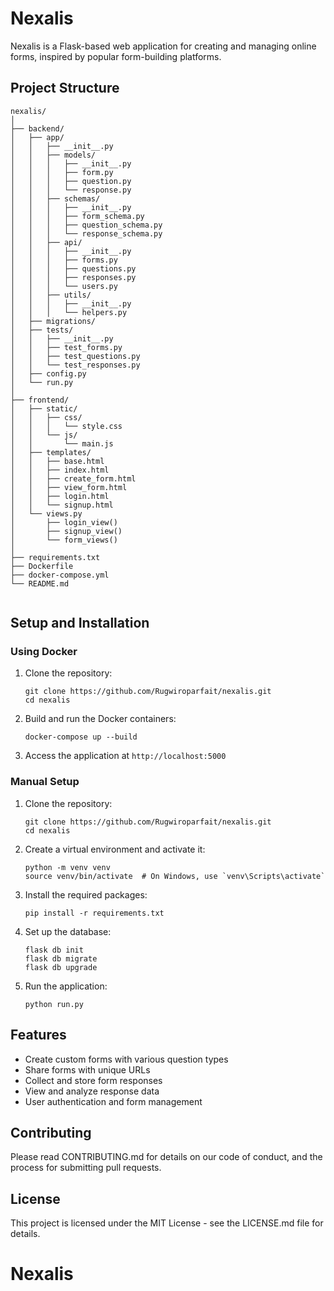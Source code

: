 # Nexalis

Nexalis is a Flask-based web application for creating and managing online forms, inspired by popular form-building platforms.

## Project Structure

```
nexalis/
│
├── backend/
│   ├── app/
│   │   ├── __init__.py
│   │   ├── models/
│   │   │   ├── __init__.py
│   │   │   ├── form.py
│   │   │   ├── question.py
│   │   │   └── response.py
│   │   ├── schemas/
│   │   │   ├── __init__.py
│   │   │   ├── form_schema.py
│   │   │   ├── question_schema.py
│   │   │   └── response_schema.py
│   │   ├── api/
│   │   │   ├── __init__.py
│   │   │   ├── forms.py
│   │   │   ├── questions.py
│   │   │   ├── responses.py
│   │   │   └── users.py
│   │   ├── utils/
│   │   │   ├── __init__.py
│   │   │   └── helpers.py
│   ├── migrations/
│   ├── tests/
│   │   ├── __init__.py
│   │   ├── test_forms.py
│   │   ├── test_questions.py
│   │   └── test_responses.py
│   ├── config.py
│   └── run.py
│
├── frontend/
│   ├── static/
│   │   ├── css/
│   │   │   └── style.css
│   │   └── js/
│   │       └── main.js
│   ├── templates/
│   │   ├── base.html
│   │   ├── index.html
│   │   ├── create_form.html
│   │   ├── view_form.html
│   │   ├── login.html
│   │   └── signup.html
│   └── views.py
│       ├── login_view()
│       ├── signup_view()
│       └── form_views()
│
├── requirements.txt
├── Dockerfile
├── docker-compose.yml
└── README.md


```

## Setup and Installation

### Using Docker

1. Clone the repository:
   ```
   git clone https://github.com/Rugwiroparfait/nexalis.git
   cd nexalis
   ```

2. Build and run the Docker containers:
   ```
   docker-compose up --build
   ```

3. Access the application at `http://localhost:5000`

### Manual Setup

1. Clone the repository:
   ```
   git clone https://github.com/Rugwiroparfait/nexalis.git
   cd nexalis
   ```

2. Create a virtual environment and activate it:
   ```
   python -m venv venv
   source venv/bin/activate  # On Windows, use `venv\Scripts\activate`
   ```

3. Install the required packages:
   ```
   pip install -r requirements.txt
   ```

4. Set up the database:
   ```
   flask db init
   flask db migrate
   flask db upgrade
   ```

5. Run the application:
   ```
   python run.py
   ```

## Features

- Create custom forms with various question types
- Share forms with unique URLs
- Collect and store form responses
- View and analyze response data
- User authentication and form management

## Contributing

Please read CONTRIBUTING.md for details on our code of conduct, and the process for submitting pull requests.

## License

This project is licensed under the MIT License - see the LICENSE.md file for details.
# Nexalis
